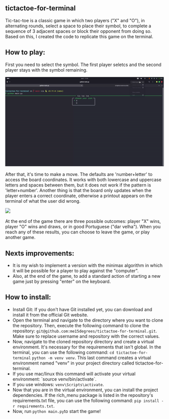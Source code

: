 ## tictactoe-for-terminal
Tic-tac-toe is a classic game in which two players ("X" and "O"), in alternating rounds, select a space to place their symbol, to complete a sequence of 3 adjacent spaces or block their opponent from doing so. Based on this, I created the code to replicate this game on the terminal.
## How to play:
First you need to select the symbol. The first player seletcs and the second player stays with the symbol remaining.

<img src="/assets/gif-select-symbol.gif">

After that, it's time to make a move. The defaults are 'number+letter' to access the board coordinates. It works with both lowercase and uppercase letters and spaces between them, but it does not work if the pattern is 'letter+number'. Another thing is that the board only updates when the player enters a correct coordinate, otherwise a printout appears on the terminal of what the user did wrong.

<img src="/assets/gif-move.gif">

At the end of the game there are three possible outcomes: player "X" wins, player "O" wins and draws, or in good Portuguese ("dar velha"). When you reach any of these results, you can choose to leave the game, or play another game.
## Nexts improvements:
- It is my wish to implement a version with the minimax algorithm in which it will be possible for a player to play against the "computer". 
- Also, at the end of the game, to add a standard action of starting a new game just by pressing "enter" on the keyboard.
## How to install:
- Install Git: If you don't have Git installed yet, you can download and install it from the official Git website.
- Open the terminal and navigate to the directory where you want to clone the repository. Then, execute the following command to clone the repository: `git@github.com:me15degrees/tictactoe-for-terminal.git`. Make sure to replace username and repository with the correct values.
- Now, navigate to the cloned repository directory and create a virtual environment. It's necessary for the requirements that isn't global. In the terminal, you can use the following command: `cd tictactoe-for-terminal` 
`python -m venv venv`. This last command creates a virtual environment named "venv" in your project directory called tictactoe-for-terminal.
- If you use mac/linux this command will activate your virtual environment: ´source venv/bin/activate`.
- If you use windows: `venv\Scripts\activate`.
- Now that you are in the virtual environment, you can install the project dependencies. If the rich_menu package is listed in the repository's requirements.txt file, you can use the following command: `pip install -r requirements.txt`.
- Now, run `python main.py`to start the game!











